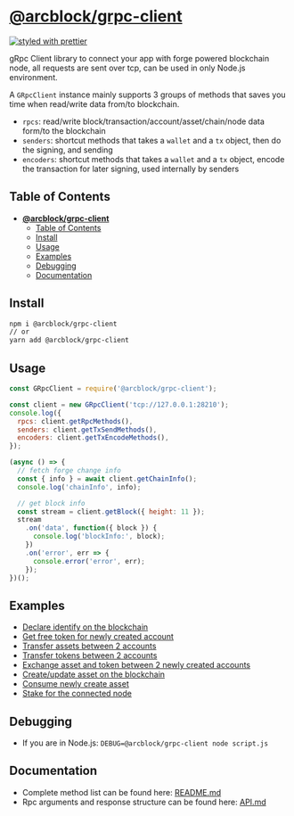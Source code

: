 # [**@arcblock/grpc-client**](https://github.com/arcblock/forge-js)

[![styled with prettier](https://img.shields.io/badge/styled_with-prettier-ff69b4.svg)](https://github.com/prettier/prettier)

gRpc Client library to connect your app with forge powered blockchain node, all requests are sent over tcp, can be used in only Node.js environment.

A `GRpcClient` instance mainly supports 3 groups of methods that saves you time when read/write data from/to blockchain.

* `rpcs`: read/write block/transaction/account/asset/chain/node data form/to the blockchain
* `senders`: shortcut methods that takes a `wallet` and a `tx` object, then do the signing, and sending
* `encoders`: shortcut methods that takes a `wallet` and a `tx` object, encode the transaction for later signing, used internally by senders


## Table of Contents

- [**@arcblock/grpc-client**](#arcblockgrpc-client)
  - [Table of Contents](#table-of-contents)
  - [Install](#install)
  - [Usage](#usage)
  - [Examples](#examples)
  - [Debugging](#debugging)
  - [Documentation](#documentation)


## Install

```sh
npm i @arcblock/grpc-client
// or
yarn add @arcblock/grpc-client
```


## Usage

```js
const GRpcClient = require('@arcblock/grpc-client');

const client = new GRpcClient('tcp://127.0.0.1:28210');
console.log({
  rpcs: client.getRpcMethods(),
  senders: client.getTxSendMethods(),
  encoders: client.getTxEncodeMethods(),
});

(async () => {
  // fetch forge change info
  const { info } = await client.getChainInfo();
  console.log('chainInfo', info);

  // get block info
  const stream = client.getBlock({ height: 11 });
  stream
    .on('data', function({ block }) {
      console.log('blockInfo:', block);
    })
    .on('error', err => {
      console.error('error', err);
    });
})();
```


## Examples

* [Declare identify on the blockchain](./examples/declare.js)
* [Get free token for newly created account](./examples/get_free_token.js)
* [Transfer assets between 2 accounts](./examples/transfer_asset.js)
* [Transfer tokens between 2 accounts](./examples/transfer_token.js)
* [Exchange asset and token between 2 newly created accounts](./examples/exchange.js)
* [Create/update asset on the blockchain](./examples/asset.js)
* [Consume newly create asset](./examples/consume_asset.js)
* [Stake for the connected node](./examples/stake_for_node.js)


## Debugging

* If you are in Node.js: `DEBUG=@arcblock/grpc-client node script.js`


## Documentation

* Complete method list can be found here: [README.md](./docs/README.md)
* Rpc arguments and response structure can be found here: [API.md](./docs/API.md)
